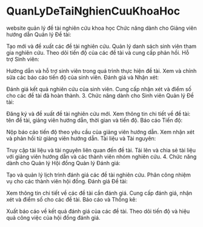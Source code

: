 # QuanLyDeTaiNghienCuuKhoaHoc
website quản lý đề tài nghiên cứu khoa học 
Chức năng dành cho Giảng viên hướng dẫn
Quản lý Đề tài:

Tạo mới và đề xuất các đề tài nghiên cứu.
Quản lý danh sách sinh viên tham gia nghiên cứu.
Theo dõi tiến độ của các đề tài và cung cấp phản hồi.
Hỗ trợ Sinh viên:

Hướng dẫn và hỗ trợ sinh viên trong quá trình thực hiện đề tài.
Xem và chỉnh sửa các báo cáo tiến độ của sinh viên.
Đánh giá và Nhận xét:

Đánh giá kết quả nghiên cứu của sinh viên.
Cung cấp nhận xét và điểm số cho các đề tài đã hoàn thành.
3. Chức năng dành cho Sinh viên
Quản lý Đề tài:

Đăng ký và đề xuất đề tài nghiên cứu mới.
Xem thông tin chi tiết về đề tài: tên đề tài, giảng viên hướng dẫn, thời gian và tiến độ.
Báo cáo Tiến độ:

Nộp báo cáo tiến độ theo yêu cầu của giảng viên hướng dẫn.
Xem nhận xét và phản hồi từ giảng viên hướng dẫn.
Tài liệu và Tài nguyên:

Truy cập tài liệu và tài nguyên liên quan đến đề tài.
Tải lên và chia sẻ tài liệu với giảng viên hướng dẫn và các thành viên nhóm nghiên cứu.
4. Chức năng dành cho Quản lý Hội đồng
Quản lý Đánh giá:

Tạo và quản lý lịch trình đánh giá các đề tài nghiên cứu.
Phân công nhiệm vụ cho các thành viên hội đồng.
Đánh giá Đề tài:

Xem thông tin chi tiết về các đề tài cần đánh giá.
Cung cấp đánh giá, nhận xét và điểm số cho các đề tài.
Báo cáo và Thống kê:

Xuất báo cáo về kết quả đánh giá của các đề tài.
Theo dõi tiến độ và hiệu quả công việc của hội đồng đánh giá.
